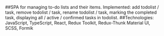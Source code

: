 ##SPA for managing to-do lists and their items. Implemented: add todolist / task, remove todolist / task, rename todolist / task, marking the completed task, displaying all / active / confirmed tasks in todolist.
##Technologies: JavaScript, TypeScript, React, Redux Toolkit, Redux-Thunk Material UI, SCSS, Formik